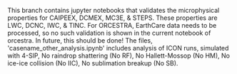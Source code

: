 This branch contains jupyter notebooks that validates the microphysical properties for CAIPEEX, DCMEX, MC3E, & STEPS. These properties are LWC, DCNC, IWC, & TINC. For ORCESTRA, EarthCare data needs to be processed, so no such validation is shown in the current notebook of orcestra. In future, this should be done!
The files, 'casename_other_analysis.ipynb' includes analysis of ICON runs, simulated with 4-SIP, No raindrop shattering (No RF), No Hallett-Mossop (No HM), No ice-ice collision (No IIC), No sublimation breakup (No SB).
